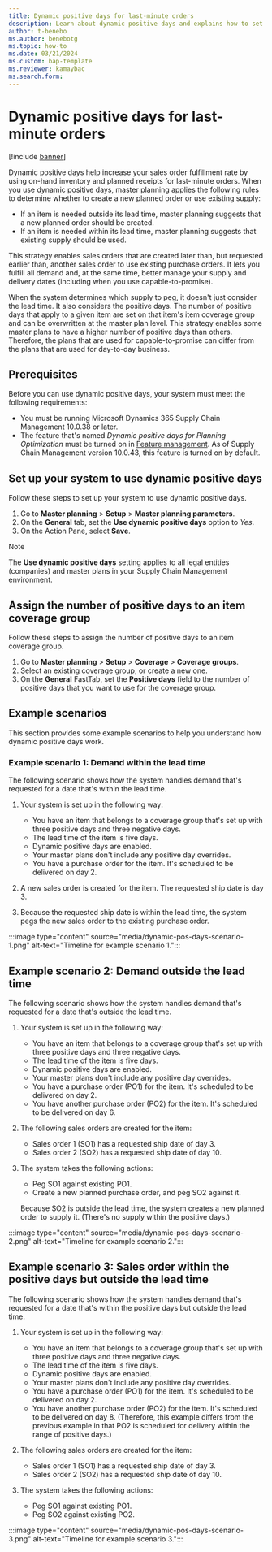 ```yaml
---
title: Dynamic positive days for last-minute orders
description: Learn about dynamic positive days and explains how to set up and use them, including an outline on setting up your system to use dynamic positive days.
author: t-benebo
ms.author: benebotg
ms.topic: how-to
ms.date: 03/21/2024
ms.custom: bap-template
ms.reviewer: kamaybac
ms.search.form:
---
```


# Dynamic positive days for last-minute orders

[!include [banner](../includes/banner.md)]

Dynamic positive days help increase your sales order fulfillment rate by using on-hand inventory and planned receipts for last-minute orders. When you use dynamic positive days, master planning applies the following rules to determine whether to create a new planned order or use existing supply:

- If an item is needed outside its lead time, master planning suggests that a new planned order should be created.
- If an item is needed within its lead time, master planning suggests that existing supply should be used.

This strategy enables sales orders that are created later than, but requested earlier than, another sales order to use existing purchase orders. It lets you fulfill all demand and, at the same time, better manage your supply and delivery dates (including when you use capable-to-promise).

When the system determines which supply to peg, it doesn't just consider the lead time. It also considers the positive days. The number of positive days that apply to a given item are set on that item's item coverage group and can be overwritten at the master plan level. This strategy enables some master plans to have a higher number of positive days than others. Therefore, the plans that are used for capable-to-promise can differ from the plans that are used for day-to-day business.

## Prerequisites

Before you can use dynamic positive days, your system must meet the following requirements:

- You must be running Microsoft Dynamics 365 Supply Chain Management 10.0.38 or later.
- The feature that's named *Dynamic positive days for Planning Optimization* must be turned on in [Feature management](../../fin-ops-core/fin-ops/get-started/feature-management/feature-management-overview.md). As of Supply Chain Management version 10.0.43, this feature is turned on by default.

## Set up your system to use dynamic positive days

Follow these steps to set up your system to use dynamic positive days.

1. Go to **Master planning** \> **Setup** \> **Master planning parameters**.
1. On the **General** tab, set the **Use dynamic positive days** option to *Yes*.
1. On the Action Pane, select **Save**.

> [!NOTE]
> The **Use dynamic positive days** setting applies to all legal entities (companies) and master plans in your Supply Chain Management environment.

## Assign the number of positive days to an item coverage group

Follow these steps to assign the number of positive days to an item coverage group.

1. Go to **Master planning** \> **Setup** \> **Coverage** \> **Coverage groups**.
1. Select an existing coverage group, or create a new one.
1. On the **General** FastTab, set the **Positive days** field to the number of positive days that you want to use for the coverage group.

## Example scenarios

This section provides some example scenarios to help you understand how dynamic positive days work.

### Example scenario 1: Demand within the lead time

The following scenario shows how the system handles demand that's requested for a date that's within the lead time.

1. Your system is set up in the following way:

    - You have an item that belongs to a coverage group that's set up with three positive days and three negative days.
    - The lead time of the item is five days.
    - Dynamic positive days are enabled.
    - Your master plans don't include any positive day overrides.
    - You have a purchase order for the item. It's scheduled to be delivered on day 2.

1. A new sales order is created for the item. The requested ship date is day 3.
1. Because the requested ship date is within the lead time, the system pegs the new sales order to the existing purchase order.

:::image type="content" source="media/dynamic-pos-days-scenario-1.png" alt-text="Timeline for example scenario 1.":::

## Example scenario 2: Demand outside the lead time

The following scenario shows how the system handles demand that's requested for a date that's outside the lead time.

1. Your system is set up in the following way:

    - You have an item that belongs to a coverage group that's set up with three positive days and three negative days.
    - The lead time of the item is five days.
    - Dynamic positive days are enabled.
    - Your master plans don't include any positive day overrides.
    - You have a purchase order (PO1) for the item. It's scheduled to be delivered on day 2.
    - You have another purchase order (PO2) for the item. It's scheduled to be delivered on day 6.

1. The following sales orders are created for the item:

    - Sales order 1 (SO1) has a requested ship date of day 3.
    - Sales order 2 (SO2) has a requested ship date of day 10.

1. The system takes the following actions:

    - Peg SO1 against existing PO1.
    - Create a new planned purchase order, and peg SO2 against it.

    Because SO2 is outside the lead time, the system creates a new planned order to supply it. (There's no supply within the positive days.)

:::image type="content" source="media/dynamic-pos-days-scenario-2.png" alt-text="Timeline for example scenario 2.":::

## Example scenario 3: Sales order within the positive days but outside the lead time

The following scenario shows how the system handles demand that's requested for a date that's within the positive days but outside the lead time.

1. Your system is set up in the following way:

    - You have an item that belongs to a coverage group that's set up with three positive days and three negative days.
    - The lead time of the item is five days.
    - Dynamic positive days are enabled.
    - Your master plans don't include any positive day overrides.
    - You have a purchase order (PO1) for the item. It's scheduled to be delivered on day 2.
    - You have another purchase order (PO2) for the item. It's scheduled to be delivered on day 8. (Therefore, this example differs from the previous example in that PO2 is scheduled for delivery within the range of positive days.)

1. The following sales orders are created for the item:

    - Sales order 1 (SO1) has a requested ship date of day 3.
    - Sales order 2 (SO2) has a requested ship date of day 10.

1. The system takes the following actions:

    - Peg SO1 against existing PO1.
    - Peg SO2 against existing PO2.

:::image type="content" source="media/dynamic-pos-days-scenario-3.png" alt-text="Timeline for example scenario 3.":::
